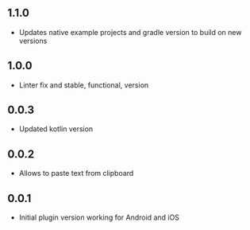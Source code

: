 ## 1.1.0

* Updates native example projects and gradle version to build on new versions

## 1.0.0

* Linter fix and stable, functional, version

## 0.0.3

* Updated kotlin version

## 0.0.2

* Allows to paste text from clipboard

## 0.0.1

* Initial plugin version working for Android and iOS